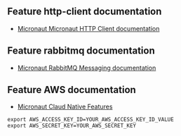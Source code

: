 ## Feature http-client documentation

- [Micronaut Micronaut HTTP Client documentation](https://docs.micronaut.io/latest/guide/index.html#httpClient)

## Feature rabbitmq documentation

- [Micronaut RabbitMQ Messaging documentation](https://micronaut-projects.github.io/micronaut-rabbitmq/latest/guide/index.html)

## Feature AWS documentation
- [Micronaut Claud Native Features](https://docs.micronaut.io/latest/guide/index.html#cloud)  
```shell script
export AWS_ACCESS_KEY_ID=YOUR_AWS_ACCESS_KEY_ID_VALUE
export AWS_SECRET_KEY=YOUR_AWS_SECRET_KEY
```
